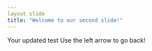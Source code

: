 ```yaml
---
layout slide
title: "Welcome to our second slide!"
---
```

Your updated test
Use the left arrow to go back!
